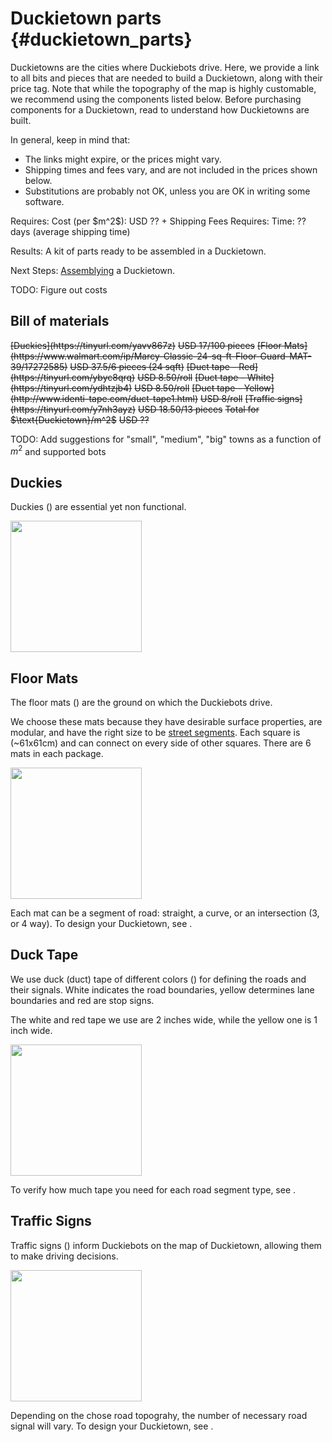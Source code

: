 # Duckietown parts {#duckietown_parts}

Duckietowns are the cities where Duckiebots drive. Here, we provide a link to all bits and pieces that are needed to build a Duckietown, along with their price tag. Note that while the topography of the map is highly customable, we recommend using the components listed below. Before purchasing components for a Duckietown, read [](#duckietown-specs) to understand how Duckietowns are built.   

In general, keep in mind that:

- The links might expire, or the prices might vary.
- Shipping times and fees vary, and are not included in the prices shown below.
- Substitutions are probably not OK, unless you are OK in writing some software.


<div class='requirements' markdown="1">
Requires: Cost (per $m^2$): USD ?? + Shipping Fees 
Requires: Time: ?? days (average shipping time)

Results: A kit of parts ready to be assembled in a Duckietown.

Next Steps: 
 [Assemblying](#duckietown-assembly) a Duckietown.
</div>

TODO: Figure out costs

## Bill of materials

[//]: #   (test comment)

<div markdown="1">
 <col2 id='materials-duckietown' figure-id="tab:materials-duckietown" figure-caption="Bill of materials for Duckietown">
    <s>[Duckies](https://tinyurl.com/yavv867z)</s>                         <s>USD 17/100 pieces</s>
    <s>[Floor Mats](https://www.walmart.com/ip/Marcy-Classic-24-sq-ft-Floor-Guard-MAT-39/17272585)</s>                      <s>USD 37.5/6 pieces (24 sqft)</s>
    <s>[Duct tape - Red](https://tinyurl.com/ybyc8qrq)</s>                       <s>USD 8.50/roll</s>
    <s>[Duct tape - White](https://tinyurl.com/ydhtzjb4)</s>                       <s>USD 8.50/roll</s>
    <s>[Duct tape - Yellow](http://www.identi-tape.com/duct-tape1.html)</s>               <s>USD 8/roll</s>
    <s>[Traffic signs](https://tinyurl.com/y7nh3ayz)</s>                         <s>USD 18.50/13 pieces</s>
    <s>Total for $\text{Duckietown}/m^2$</s>                         <s>USD ??</s>
 </col2>

TODO: Add suggestions for "small", "medium", "big" towns as a function of $m^2$ and supported bots

</div>

<style>
#materials {
    font-size: 80%;
}
#materials TD {
    text-align: left;
}
</style>

## Duckies

Duckies ([](#fig:duckies)) are essential yet non functional.

<div figure-id="fig:duckies" figure-caption="The Duckies">
     <img src="duckies.png" style='width: 15em'/>
</div>

## Floor Mats

The floor mats ([](#fig:floor-mats)) are the ground on which the Duckiebots drive. 

We choose these mats because they have desirable surface properties, are modular, and have the right size to be [street segments](#duckietown-specs). Each square is (~61x61cm) and can connect on every side of other squares. There are 6 mats in each package.

<div figure-id="fig:floor-mats" figure-caption="The Floor Mats">
     <img src="floor-mats.png" style='width: 15em'/>
</div>

Each mat can be a segment of road: straight, a curve, or an intersection (3, or 4 way). To design your Duckietown, see [](#duckietown-specs).

## Duck Tape

We use duck (duct) tape of different colors ([](#fig:all-tapes)) for defining the roads and their signals. White indicates the road boundaries, yellow determines lane boundaries and red are stop signs. 

The white and red tape we use are 2 inches wide, while the yellow one is 1 inch wide.

<div figure-id="fig:all-tapes" figure-caption="The Duck Tapes">
     <img src="all-tapes.png" style='width: 15em'/>
</div>

To verify how much tape you need for each road segment type, see [](#duckietown-specs).

[//]: # (per sqm, or per straight mat, curve mat, intersection mat, etc.)

## Traffic Signs

Traffic signs ([](#fig:signs)) inform Duckiebots on the map of Duckietown, allowing them to make driving decisions. 

<div figure-id="fig:signs" figure-caption="The Signs">
     <img src="signs.png" style='width: 15em'/>
</div>

Depending on the chose road topograhy, the number of necessary road signal will vary. To design your Duckietown, see [](#duckietown-specs).


